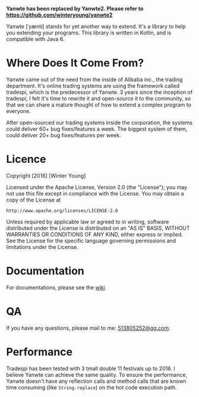 **Yanwte has been replaced by Yanwte2. Please refer to https://github.com/winteryoung/yanwte2**

Yanwte [ˈyænti] stands for yet another way to extend. It's a library to help you extending your programs. This library is written in Kotlin, and is compatible with Java 6.

# Where Does It Come From?

Yanwte came out of the need from the inside of Alibaba inc., the trading department. It's online trading systems are using the framework called tradespi, which is the predecessor of Yanwte. 3 years since the inception of tradespi, I felt it's time to rewrite it and open-source it to the community, so that we can share a mature thought of how to extend a complex program to everyone.

After open-sourced our trading systems inside the corporation, the systems could deliver 60+ bug fixes/features a week. The biggest system of them, could deliver 20+ bug fixes/features per week.

# Licence

Copyright [2016] [Winter Young]

Licensed under the Apache License, Version 2.0 (the "License");
you may not use this file except in compliance with the License.
You may obtain a copy of the License at

    http://www.apache.org/licenses/LICENSE-2.0

Unless required by applicable law or agreed to in writing, software
distributed under the License is distributed on an "AS IS" BASIS,
WITHOUT WARRANTIES OR CONDITIONS OF ANY KIND, either express or implied.
See the License for the specific language governing permissions and
limitations under the License.

# Documentation

For documentations, please see the [wiki](https://github.com/winteryoung/yanwte/wiki).

# QA

If you have any questions, please mail to me: 513805252@qq.com.

# Performance

Tradespi has been tested with 3 tmall double 11 festivals up to 2016. I believe Yanwte can achieve the same quality. To ensure the performance, Yanwte doesn't have any reflection calls and method calls that are known time consuming (like `String.replace`) on the hot code execution path.
